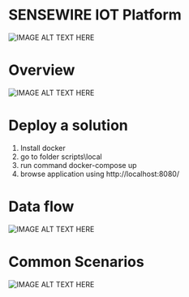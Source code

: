 

SENSEWIRE IOT Platform
========

<img src="https://github.com/iCuboidSenseWire/SenseWire/blob/master/docs/Slide1.JPG " 
alt="IMAGE ALT TEXT HERE"/>


Overview
========
<img src="https://github.com/iCuboidSenseWire/SenseWire/blob/master/docs/Slide2.JPG" 
alt="IMAGE ALT TEXT HERE"/>

Deploy a solution
========
1. Install docker
2. go to folder scripts\local
3. run command docker-compose up
4. browse application using http://localhost:8080/

Data flow
========
<img src="https://github.com/iCuboidSenseWire/SenseWire/blob/master/docs/Slide3.JPG" 
alt="IMAGE ALT TEXT HERE"/>


Common Scenarios
================
<img src="https://github.com/iCuboidSenseWire/SenseWire/blob/master/docs/Slide5.JPG" 
alt="IMAGE ALT TEXT HERE"/>
